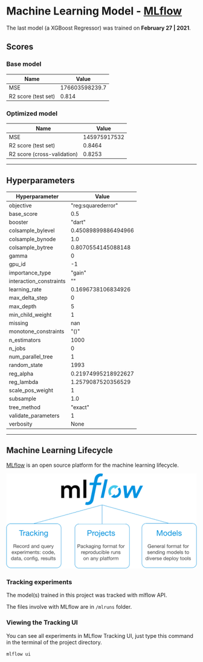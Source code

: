 # Machine Learning Model - [MLflow](https://www.mlflow.org/)

The last model (a XGBoost Regressor) was trained on **February 27 | 2021**.

## Scores

### Base model

| Name | Value |
| - | - |
| MSE | 176603598239.7 |
| R2 score (test set) | 0.814 |


### Optimized model

| Name | Value |
| - | - |
| MSE | 145975917532 |
| R2 score (test set) | 0.8464 |
| R2 score (cross-validation) | 0.8253 |

---

## Hyperparameters

| Hyperparameter | Value |
| - | - |
| objective | "reg:squarederror" |
| base_score | 0.5 |
| booster | "dart" |
| colsample_bylevel | 0.45089899886494966 |
| colsample_bynode | 1.0 |
| colsample_bytree | 0.8070554145088148 |
| gamma | 0 |
| gpu_id | -1 |
| importance_type | "gain" |
| interaction_constraints | "" |
| learning_rate | 0.1696738106834926 |
| max_delta_step | 0 |
| max_depth | 5 |
| min_child_weight | 1 |
| missing | nan |
| monotone_constraints | "()" |
| n_estimators | 1000 |
| n_jobs | 0 |
| num_parallel_tree | 1 |
| random_state | 1993 |
| reg_alpha | 0.21974995218922627 |
| reg_lambda | 1.2579087520356529 |
| scale_pos_weight | 1 |
| subsample | 1.0 |
| tree_method | "exact" |
| validate_parameters | 1 |
| verbosity | None |

---

## Machine Learning Lifecycle

[MLflow](https://www.mlflow.org/) is an open source platform for the machine learning lifecycle.

![](https://raw.githubusercontent.com/DougTrajano/ds-zap-challenge/main/docs/images/mlflow_detailed.png)

### Tracking experiments

The model(s) trained in this project was tracked with mlflow API.

The files involve with MLflow are in `/mlruns` folder.

### Viewing the Tracking UI

You can see all experiments in MLflow Tracking UI, just type this command in the terminal of the project directory.

```
mlflow ui
```